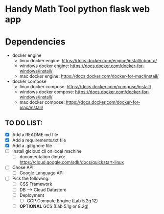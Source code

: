 # Handy Math Tool python flask web app

# Dependencies
- docker engine 
  - linux docker engine: https://docs.docker.com/engine/install/ubuntu/
  - windows docker engine: https://docs.docker.com/docker-for-windows/install/
  - mac docker engine: https://docs.docker.com/docker-for-mac/install/
- docker compose
  - linux docker compose: https://docs.docker.com/compose/install/
  - windows docker compose: https://docs.docker.com/docker-for-windows/install/
  - mac docker compose: https://docs.docker.com/docker-for-mac/install/

## TO DO LIST:
- [x] Add a README.md file
- [x] Add a requirements.txt file
- [x] Add a .gitignore file
- [ ] Install glcloud cli on local machine
  - [ ] documentation (linux): https://cloud.google.com/sdk/docs/quickstart-linux
- [ ] Chose API:
  - [ ] Google Language API
- [ ] Pick the following:
  - [ ] CSS Framework
  - [ ] DB --> Cloud Datastore
  - [ ] Deployment
    - [ ] GCP Compute Engine (Lab 5.2g.12)
  - [ ] **OPTIONAL** GCS (Lab 5.1g or 8.2g)